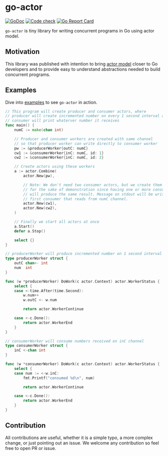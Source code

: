 # go-actor
[![GoDoc](http://img.shields.io/badge/GoDoc-Reference-blue.svg)](https://godoc.org/github.com/vladopajic/go-actor)
[![Code check](https://github.com/vladopajic/go-actor/actions/workflows/check.yml/badge.svg?branch=main)](https://github.com/vladopajic/go-actor/actions/workflows/check.yml)
[![Go Report Card](https://goreportcard.com/badge/github.com/vladopajic/go-actor)](https://goreportcard.com/report/github.com/vladopajic/go-actor)

`go-actor` is tiny library for writing concurrent programs in Go using actor model.

## Motivation

This library was published with intention to bring [actor model](https://en.wikipedia.org/wiki/Actor_model) closer to Go developers and to provide easy to understand abstractions needed to build concurrent programs.

## Examples

Dive into [examples](./examples/) to see `go-actor` in action.

```go
// This program will create producer and consumer actors, where
// producer will create incremented number on every 1 second interval and
// consumer will print whaterver number it receives
func main() {
	numC := make(chan int)

	// Producer and consumer workers are created with same channel
	// so that producer worker can write directly to consumer worker
	pw := &producerWorker{outC: numC}
	cw1 := &consumerWorker{inC: numC, id: 1}
	cw2 := &consumerWorker{inC: numC, id: 2}

	// Create actors using these workers
	a := actor.Combine(
		actor.New(pw),

		// Note: We don't need two consumer actors, but we create them anyway
		// for the sake of demonstration since having one or more consumers
		// will produce the same result. Message on stdout will be written by
		// first consumer that reads from numC channel.
		actor.New(cw1),
		actor.New(cw2),
	)

	// Finally we start all actors at once
	a.Start()
	defer a.Stop()

	select {}
}

// producerWorker will produce incremented number on 1 second interval
type producerWorker struct {
	outC chan<- int
	num  int
}

func (w *producerWorker) DoWork(c actor.Context) actor.WorkerStatus {
	select {
	case <-time.After(time.Second):
		w.num++
		w.outC <- w.num

		return actor.WorkerContinue

	case <-c.Done():
		return actor.WorkerEnd
	}
}

// consumerWorker will consume numbers received on inC channel
type consumerWorker struct {
	inC <-chan int
}

func (w *consumerWorker) DoWork(c actor.Context) actor.WorkerStatus {
	select {
	case num := <-w.inC:
		fmt.Printf("consumed %d\n", num)

		return actor.WorkerContinue

	case <-c.Done():
		return actor.WorkerEnd
	}
}
```

## Contribution

All contributions are useful, whether it is a simple typo, a more complex change, or just pointing out an issue. We welcome any contribution so feel free to open PR or issue. 
